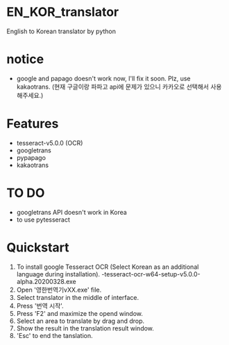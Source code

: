 # EN_KOR_translator
English to Korean translator by python


# notice
* google and papago doesn't work now, I'll fix it soon. Plz, use kakaotrans.
  (현재 구글이랑 파파고 api에 문제가 있으니 카카오로 선택해서 사용해주세요.)

# Features
* tesseract-v5.0.0 (OCR)
* googletrans
* pypapago
* kakaotrans


# TO DO
* googletrans API doesn't work in Korea 
* to use pytesseract

# Quickstart
1. To install google Tesseract OCR (Select Korean as an additional language during installation). -tesseract-ocr-w64-setup-v5.0.0-alpha.20200328.exe
2. Open '영한번역기vXX.exe' file.
3. Select translator in the middle of interface.
4. Press '번역 시작'.
5. Press 'F2' and maximize the opend window.
6. Select an area to translate by drag and drop.
7. Show the result in the translation result window.
8. 'Esc' to end the tanslation.




